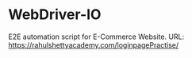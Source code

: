 # WebDriver-IO
 
E2E automation script for  E-Commerce Website.
URL: https://rahulshettyacademy.com/loginpagePractise/
